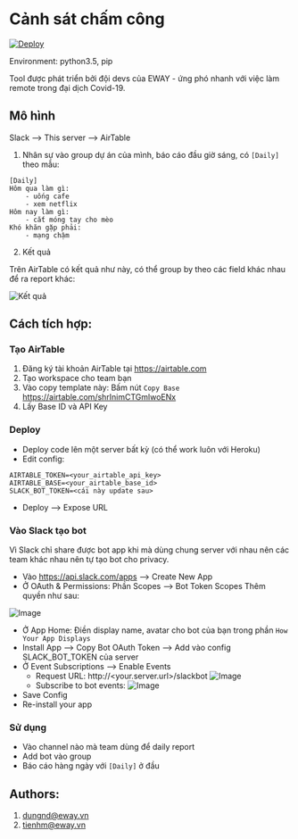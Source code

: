 # Cảnh sát chấm công

[![Deploy](https://www.herokucdn.com/deploy/button.svg)](https://heroku.com/deploy)

Environment: python3.5, pip

Tool được phát triển bởi đội devs của EWAY - ứng phó nhanh với việc làm remote 
trong đại dịch Covid-19.

## Mô hình

Slack --> This server --> AirTable

1. Nhân sự vào group dự án của mình, báo cáo đầu giờ sáng, có `[Daily]` theo mẫu:

```
[Daily]
Hôm qua làm gì:
    - uống cafe
    - xem netflix
Hôm nay làm gì:
    - cắt móng tay cho mèo
Khó khăn gặp phải:
    - mạng chậm
```

2. Kết quả

Trên AirTable có kết quả như này, có thể group by theo các field khác nhau để
ra report khác:

![Kết quả](https://i.imgur.com/LjcbJyi.png)


## Cách tích hợp:

### Tạo AirTable

1. Đăng ký tài khoản AirTable tại https://airtable.com
2. Tạo workspace cho team bạn
3. Vào copy template này: Bấm nút `Copy Base` https://airtable.com/shrInimCTGmlwoENx
4. Lấy Base ID và API Key 

### Deploy

- Deploy code lên một server bất kỳ (có thể work luôn với Heroku)
- Edit config:

```
AIRTABLE_TOKEN=<your_airtable_api_key>
AIRTABLE_BASE=<your_airtable_base_id>
SLACK_BOT_TOKEN=<cái này update sau>
```

- Deploy --> Expose URL

### Vào Slack tạo bot

Vì Slack chỉ share được bot app khi mà dùng chung server với nhau nên các team
khác nhau nên tự tạo bot cho privacy.

- Vào https://api.slack.com/apps --> Create New App
- Ở OAuth & Permissions: Phần Scopes --> Bot Token Scopes
Thêm quyền như sau:

![Image](https://i.imgur.com/UN6PxAS.png)

- Ở App Home: Điền display name, avatar cho bot của bạn trong phần 
`How Your App Displays`
- Install App --> Copy Bot OAuth Token --> Add vào config SLACK_BOT_TOKEN của 
server
- Ở Event Subscriptions --> Enable Events
    - Request URL: http://<your.server.url>/slackbot
    ![Image](https://i.imgur.com/L8vwKxn.png)
    - Subscribe to bot events:
    ![Image](https://i.imgur.com/JVIENFD.png)
- Save Config
- Re-install your app

### Sử dụng

- Vào channel nào mà team dùng để daily report
- Add bot vào group
- Báo cáo hàng ngày với `[Daily]` ở đầu

## Authors:

1. dungnd@eway.vn
2. tienhm@eway.vn
